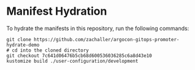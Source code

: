 # Manifest Hydration

To hydrate the manifests in this repository, run the following commands:

```shell
git clone https://github.com/zachaller/argocon-gitops-promoter-hydrate-demo
# cd into the cloned directory
git checkout 7c641d06476b5cb68d600536036285c6a8d43e10
kustomize build ./user-configuration/development
```
